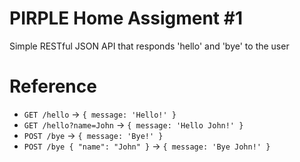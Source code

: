 # PIRPLE Home Assigment #1

Simple RESTful JSON API that responds 'hello' and 'bye' to the user

# Reference
 *  `GET /hello` -> `{ message: 'Hello!' }`
 *  `GET /hello?name=John` -> `{ message: 'Hello John!' }`
 *  `POST /bye` -> `{ message: 'Bye!' }`
 *  `POST /bye { "name": "John" }` -> `{ message: 'Bye John!' }`